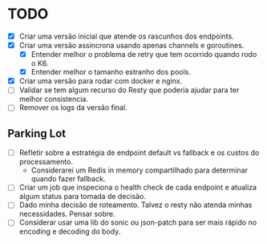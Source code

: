# TODO

- [x] Criar uma versão inicial que atende os rascunhos dos endpoints.
- [x] Criar uma versão assincrona usando apenas channels e goroutines.
    - [x] Entender melhor o problema de retry que tem ocorrido quando rodo o K6.
    - [x] Entender melhor o tamanho estranho dos pools.
- [x] Criar uma versão para rodar com docker e nginx.
- [ ] Validar se tem algum recurso do Resty que poderia ajudar para ter melhor consistencia.
- [ ] Remover os logs da versão final.

## Parking Lot
- [ ] Refletir sobre a estratégia de endpoint default vs fallback e os custos do processamento.
    - Considerarei um Redis in memory compartilhado para determinar quando fazer fallback.
- [ ] Criar um job que inspeciona o health check de cada endpoint e atualiza algum status para tomada de decisão.
- [ ] Dado minha decisão de roteamento. Talvez o resty não atenda minhas necessidades. Pensar sobre.
- [ ] Considerar usar uma lib do sonic ou json-patch para ser mais rápido no encoding e decoding do body.
